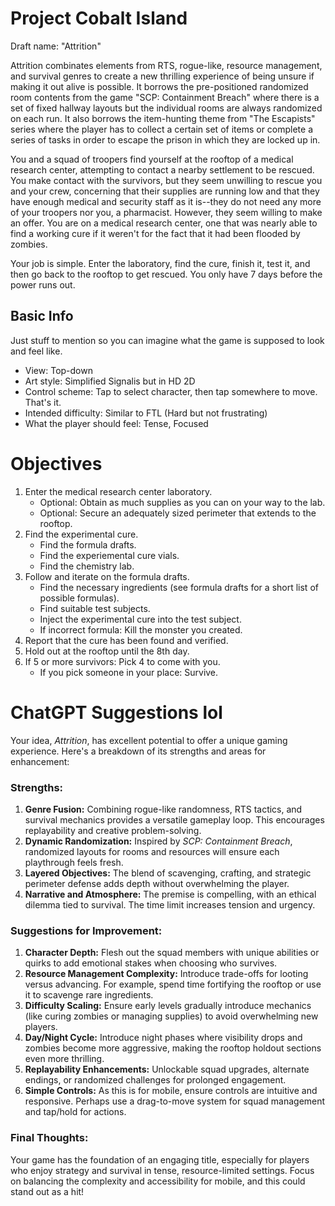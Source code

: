 # Project Cobalt Island
Draft name: "Attrition"

Attrition combinates elements from RTS, rogue-like, resource management, and survival genres to create
a new thrilling experience of being unsure if making it out alive is possible. It borrows the pre-positioned
randomized room contents from the game "SCP: Containment Breach" where there is a set of fixed hallway
layouts but the individual rooms are always randomized on each run. It also borrows the item-hunting
theme from "The Escapists" series where the player has to collect a certain set of items or complete
a series of tasks in order to escape the prison in which they are locked up in.

You and a squad of troopers find yourself at the rooftop of a medical research center, attempting to
contact a nearby settlement to be rescued. You make contact with the survivors, but they seem unwilling
to rescue you and your crew, concerning that their supplies are running low and that they have enough
medical and security staff as it is--they do not need any more of your troopers nor you, a pharmacist.
However, they seem willing to make an offer. You are on a medical research center, one that was nearly
able to find a working cure if it weren't for the fact that it had been flooded by zombies.

Your job is simple. Enter the laboratory, find the cure, finish it, test it, and then go back to the
rooftop to get rescued. You only have 7 days before the power runs out.

## Basic Info
Just stuff to mention so you can imagine what the game is supposed to look and feel like.
- View: Top-down
- Art style: Simplified Signalis but in HD 2D
- Control scheme: Tap to select character, then tap somewhere to move. That's it.
- Intended difficulty: Similar to FTL (Hard but not frustrating)
- What the player should feel: Tense, Focused


# Objectives
1. Enter the medical research center laboratory.
    - Optional: Obtain as much supplies as you can on your way to the lab.
    - Optional: Secure an adequately sized perimeter that extends to the rooftop.
2. Find the experimental cure.
    - Find the formula drafts.
    - Find the experiemental cure vials.
    - Find the chemistry lab.
3. Follow and iterate on the formula drafts.
    - Find the necessary ingredients (see formula drafts for a short list of possible formulas).
    - Find suitable test subjects.
    - Inject the experimental cure into the test subject.
    - If incorrect formula: Kill the monster you created.
4. Report that the cure has been found and verified.
5. Hold out at the rooftop until the 8th day.
6. If 5 or more survivors: Pick 4 to come with you.
    - If you pick someone in your place: Survive.














# ChatGPT Suggestions lol
Your idea, *Attrition*, has excellent potential to offer a unique gaming experience. Here's a breakdown of its strengths and areas for enhancement:

### **Strengths:**
1. **Genre Fusion:** Combining rogue-like randomness, RTS tactics, and survival mechanics provides a versatile gameplay loop. This encourages replayability and creative problem-solving.
2. **Dynamic Randomization:** Inspired by *SCP: Containment Breach*, randomized layouts for rooms and resources will ensure each playthrough feels fresh.
3. **Layered Objectives:** The blend of scavenging, crafting, and strategic perimeter defense adds depth without overwhelming the player.
4. **Narrative and Atmosphere:** The premise is compelling, with an ethical dilemma tied to survival. The time limit increases tension and urgency.

### **Suggestions for Improvement:**
1. **Character Depth:** Flesh out the squad members with unique abilities or quirks to add emotional stakes when choosing who survives.
2. **Resource Management Complexity:** Introduce trade-offs for looting versus advancing. For example, spend time fortifying the rooftop or use it to scavenge rare ingredients.
3. **Difficulty Scaling:** Ensure early levels gradually introduce mechanics (like curing zombies or managing supplies) to avoid overwhelming new players.
4. **Day/Night Cycle:** Introduce night phases where visibility drops and zombies become more aggressive, making the rooftop holdout sections even more thrilling.
5. **Replayability Enhancements:** Unlockable squad upgrades, alternate endings, or randomized challenges for prolonged engagement.
6. **Simple Controls:** As this is for mobile, ensure controls are intuitive and responsive. Perhaps use a drag-to-move system for squad management and tap/hold for actions.

### **Final Thoughts:**
Your game has the foundation of an engaging title, especially for players who enjoy strategy and survival in tense, resource-limited settings. Focus on balancing the complexity and accessibility for mobile, and this could stand out as a hit!